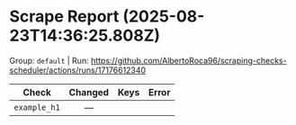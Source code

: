 # Scrape Report (2025-08-23T14:36:25.808Z)

Group: `default`  |  Run: https://github.com/AlbertoRoca96/scraping-checks-scheduler/actions/runs/17176612340

| Check | Changed | Keys | Error |
|---|:---:|:--|:--|
| `example_h1` | — |  |  |
